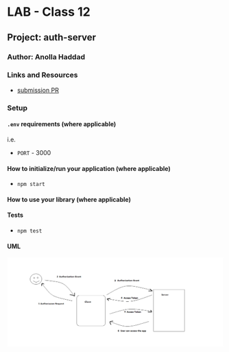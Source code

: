 # LAB - Class 12

## Project: auth-server

### Author: Anolla Haddad

### Links and Resources

<!-- - [Swagger](http://xyz.com) -->
- [submission PR](https://github.com/401-advanced-javascript-Anolla/auth-server/pull/1)
<!-- - [ci/cd](http://xyz.com) (GitHub Actions) -->
<!-- - [back-end server url](http://xyz.com) (when applicable) -->
<!-- - [front-end application](http://xyz.com) (when applicable) -->

### Setup

#### `.env` requirements (where applicable)

i.e.

- `PORT` - 3000
<!-- - `MONGODB_URI` - URL to the running mongo instance/db -->

#### How to initialize/run your application (where applicable)

- `npm start`

#### How to use your library (where applicable)

#### Tests

- `npm test`


#### UML

![UML](./UMLs/UMLlab12.png)
